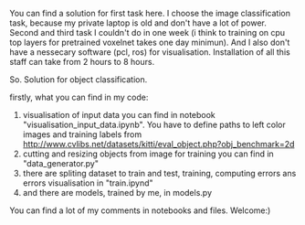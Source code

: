 You can find a solution for first task here. I choose the image classification task, because my private laptop is 
old and don't have a lot of power. Second and third task I couldn't do in one week 
(i think to training on cpu top layers for pretrained voxelnet takes one day minimun). And I also don't have a nessecary 
software (pcl, ros) for visualisation. Installation of all this staff can take from 2 hours to 8 hours.

So. Solution for object classification.

firstly, what you can find in my code:
1. visualisation of input data you can find in notebook "visualisation_input_data.ipynb". You have to define paths to
 left color images and training labels from http://www.cvlibs.net/datasets/kitti/eval_object.php?obj_benchmark=2d 
2. cutting and resizing objects from image for training you can find in "data_generator.py"
3. there are spliting dataset to train and test, training, computing errors ans errors visualisation in "train.ipynd"
4. and there are models, trained by me, in models.py

You can find a lot of my comments in notebooks and files. Welcome:) 